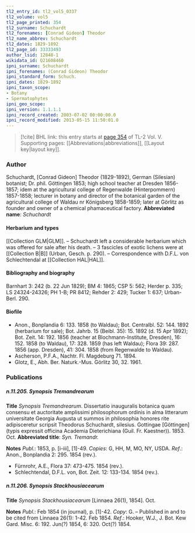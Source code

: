 ```yaml
---
tl2_entry_id: tl2_vol5_0337
tl2_volume: vol5
tl2_page_printed: 354
tl2_surname: Schuchardt
tl2_forenames: [Conrad Gideon] Theodor
tl2_name_abbrev: Schuchardt
tl2_dates: 1829-1892
tl2_page_id: 33333493
author_lsid: 12848-1
wikidata_id: Q21608460
ipni_surname: Schuchardt
ipni_forenames: (Conrad Gideon) Theodor
ipni_standard_form: Schuch.
ipni_dates: 1829-1892
ipni_taxon_scope: 
- Botany
- Spermatophytes
ipni_geo_scope: 
ipni_version: 1.1.1.1
ipni_record_created: 2003-07-02 00:00:00.0
ipni_record_modified: 2013-05-15 11:50:01.0
---
```



> [!cite] BHL link: this entry starts at [page 354](https://www.biodiversitylibrary.org/page/33333493) of TL-2 Vol. V.
> Supporting pages: [[Abbreviations|abbreviations]], [[Layout key|layout key]].

### Author

Schuchardt, \[Conrad Gideon\] Theodor (1829-1892), German (Silesian) botanist; Dr. phil. Göttingen 1853; high school teacher at Dresden 1856-1857; idem at the agricultural college of Regenwalde (Hinterpommern) 1857-1858; lecturer in botany and director of the botanical garden of the agricultural college of Waldau nr Königsberg 1858-1859; later at Görlitz as founder and owner of a chemical phamaceutical factory. 
**Abbreviated name**: *Schuchardt*

#### Herbarium and types

[[Collection GLM|GLM]]. – Schuchardt left a considerable herbarium which was offered for sale after his death. – 3 fascicles of exotic lichens were at [[Collection B|B]] (Urban, Gesch. p. 290). – Correspondence with D.F.L. von Schlechtendal at [[Collection HAL|HAL]].

#### Bibliography and biography

Barnhart 3: 242 (b. 22 Jun 1829); BM 4: 1865; CSP 5: 562; Herder p. 335; LS 24324-24326; PH 1-B; PR 8412; Rehder 2: 429; Tucker 1: 637; Urban-Berl. 290.

#### Biofile

- Anon., Bonplandia 6: 133. 1858 (to Waldau); Bot. Centralbl. 52: 144. 1892 (herbarium for sale); Bot. Jahrb. 15 (Beibl. 35): 15. 1892 (d. 15 Apr 1892); Bot. Zeit. 14: 192. 1856 (teacher at Blochmann-Institute, Dresden), 16: 152. 1858 (to Waldau), 17: 328. 1859 (has left Waldau); Flora 39: 287. 1856 (app. Dresden), 41: 304. 1858 (from Regenwalde to Waldau).
- Ascherson, P.F.A., Nachtr. Fl. Magdeburg 71. 1894.
- Glotz, E., Abh. Ber. Naturk.-Mus. Görlitz 30, 32. 1961.

### Publications

##### n.11.205. Synopsis Tremandrearum

**Title**
*Synopsis Tremandrearum*. Dissertatio inauguralis botanica quam consensu et auctoritate amplissimi philosophorum ordinis in alma litterarum universitate Georgia Augusta ut summos in philosophia honores rite adipisceretur scripsit Theodorus Schuchardt, silesius. Gottingae \[Göttingen\] (typis expressit officina Academia Dieterichiana (Guil. Fr. Kaestner)). 1853. Oct.
**Abbreviated title**: *Syn. Tremandr.*

**Notes**
*Publ*.: 1853, p. \[i-iii\], \[1\]-49. *Copies*: G, HH, M, MO, NY, USDA.
*Ref*.: Anon., Bonplandia 2: 295. 1854 (rev.).
- Fürnrohr, A.E., Flora 37: 473-475. 1854 (rev.).
- Schlechtendal, D.F.L. von, Bot. Zeit. 12: 133-134. 1854 (rev.).

##### n.11.206. Synopsis Stackhousiacearum

**Title**
*Synopsis Stackhousiacearum* \[Linnaea 26(1), 1854\]. Oct.

**Notes**
*Publ*.: Feb 1854 (in journal), p. \[1\]-42. *Copy*: G. – Published in and to be cited from Linnaea 26(1): 1-42. Feb 1854.
*Ref*.: Hooker, W.J., J. Bot. Kew Gard. Misc. 6: 192. Jun(?) 1854, 6: 320. Oct(?) 1854.

